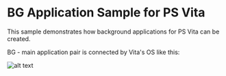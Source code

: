 # BG Application Sample for PS Vita

This sample demonstrates how background applications for PS Vita can be created.

BG - main application pair is connected by Vita's OS like this:

![alt text]()
